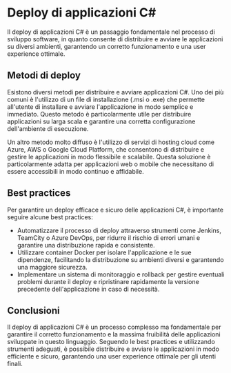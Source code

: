 # Deploy di applicazioni C#

Il deploy di applicazioni C# è un passaggio fondamentale nel processo di sviluppo software, in quanto consente di distribuire e avviare le applicazioni su diversi ambienti, garantendo un corretto funzionamento e una user experience ottimale.

## Metodi di deploy

Esistono diversi metodi per distribuire e avviare applicazioni C#. Uno dei più comuni è l'utilizzo di un file di installazione (.msi o .exe) che permette all'utente di installare e avviare l'applicazione in modo semplice e immediato. Questo metodo è particolarmente utile per distribuire applicazioni su larga scala e garantire una corretta configurazione dell'ambiente di esecuzione.

Un altro metodo molto diffuso è l'utilizzo di servizi di hosting cloud come Azure, AWS o Google Cloud Platform, che consentono di distribuire e gestire le applicazioni in modo flessibile e scalabile. Questa soluzione è particolarmente adatta per applicazioni web o mobile che necessitano di essere accessibili in modo continuo e affidabile.

## Best practices

Per garantire un deploy efficace e sicuro delle applicazioni C#, è importante seguire alcune best practices:

- Automatizzare il processo di deploy attraverso strumenti come Jenkins, TeamCity o Azure DevOps, per ridurre il rischio di errori umani e garantire una distribuzione rapida e consistente.
- Utilizzare container Docker per isolare l'applicazione e le sue dipendenze, facilitando la distribuzione su ambienti diversi e garantendo una maggiore sicurezza.
- Implementare un sistema di monitoraggio e rollback per gestire eventuali problemi durante il deploy e ripristinare rapidamente la versione precedente dell'applicazione in caso di necessità.

## Conclusioni

Il deploy di applicazioni C# è un processo complesso ma fondamentale per garantire il corretto funzionamento e la massima fruibilità delle applicazioni sviluppate in questo linguaggio. Seguendo le best practices e utilizzando strumenti adeguati, è possibile distribuire e avviare le applicazioni in modo efficiente e sicuro, garantendo una user experience ottimale per gli utenti finali.